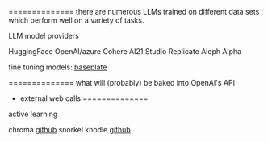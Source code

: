 
==============
there are numerous LLMs trained on different data sets which perform well on a variety of tasks.

LLM model providers

HuggingFace
OpenAI/azure
Cohere
AI21 Studio
Replicate
Aleph Alpha

fine tuning models:
[baseplate](https://www.trybaseplate.io/)

==============
what will (probably) be baked into OpenAI's API
- external web calls
==============


active learning

chroma [github](https://github.com/chroma-core/chroma)
snorkel
knodle [github](https://github.com/knodle/knodle)


